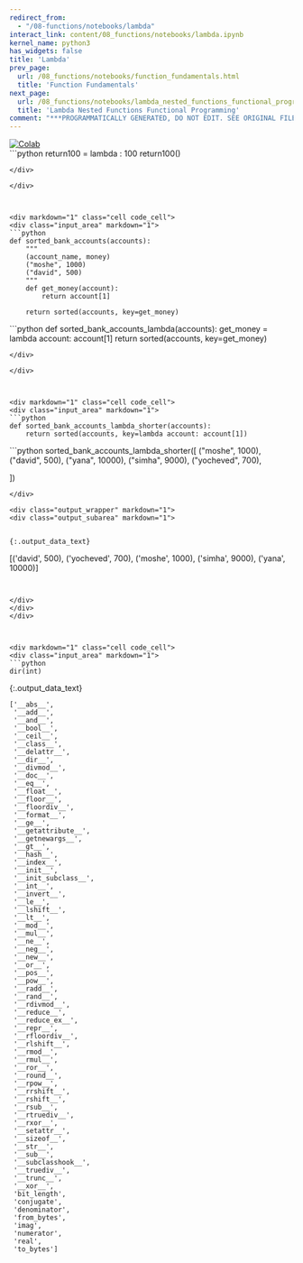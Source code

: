 ```yaml
---
redirect_from:
  - "/08-functions/notebooks/lambda"
interact_link: content/08_functions/notebooks/lambda.ipynb
kernel_name: python3
has_widgets: false
title: 'Lambda'
prev_page:
  url: /08_functions/notebooks/function_fundamentals.html
  title: 'Function Fundamentals'
next_page:
  url: /08_functions/notebooks/lambda_nested_functions_functional_programming.html
  title: 'Lambda Nested Functions Functional Programming'
comment: "***PROGRAMMATICALLY GENERATED, DO NOT EDIT. SEE ORIGINAL FILES IN /content***"
---
```

<a href="https://colab.research.google.com/github/aviadr1/learn-python/blob/master/content/08_functions/notebooks/lambda.ipynb" target="_blank">
<img src="https://colab.research.google.com/assets/colab-badge.svg" 
     title="Open this file in Google Colab" alt="Colab"/>
</a>




<div markdown="1" class="cell code_cell">
<div class="input_area" markdown="1">
```python
return100 = lambda : 100
return100()

```
</div>

</div>



<div markdown="1" class="cell code_cell">
<div class="input_area" markdown="1">
```python
def sorted_bank_accounts(accounts):
    """
    (account_name, money)
    ("moshe", 1000)
    ("david", 500) 
    """
    def get_money(account):
        return account[1]
    
    return sorted(accounts, key=get_money) 

```
</div>

</div>



<div markdown="1" class="cell code_cell">
<div class="input_area" markdown="1">
```python
def sorted_bank_accounts_lambda(accounts):
    get_money = lambda account: account[1]
    return sorted(accounts, key=get_money)

```
</div>

</div>



<div markdown="1" class="cell code_cell">
<div class="input_area" markdown="1">
```python
def sorted_bank_accounts_lambda_shorter(accounts):
    return sorted(accounts, key=lambda account: account[1])

```
</div>

</div>



<div markdown="1" class="cell code_cell">
<div class="input_area" markdown="1">
```python
sorted_bank_accounts_lambda_shorter([
    ("moshe", 1000),
    ("david", 500),
    ("yana", 10000),
    ("simha", 9000),
    ("yocheved", 700),
    
])

```
</div>

<div class="output_wrapper" markdown="1">
<div class="output_subarea" markdown="1">


{:.output_data_text}
```
[('david', 500),
 ('yocheved', 700),
 ('moshe', 1000),
 ('simha', 9000),
 ('yana', 10000)]
```


</div>
</div>
</div>



<div markdown="1" class="cell code_cell">
<div class="input_area" markdown="1">
```python
dir(int)

```
</div>

<div class="output_wrapper" markdown="1">
<div class="output_subarea" markdown="1">


{:.output_data_text}
```
['__abs__',
 '__add__',
 '__and__',
 '__bool__',
 '__ceil__',
 '__class__',
 '__delattr__',
 '__dir__',
 '__divmod__',
 '__doc__',
 '__eq__',
 '__float__',
 '__floor__',
 '__floordiv__',
 '__format__',
 '__ge__',
 '__getattribute__',
 '__getnewargs__',
 '__gt__',
 '__hash__',
 '__index__',
 '__init__',
 '__init_subclass__',
 '__int__',
 '__invert__',
 '__le__',
 '__lshift__',
 '__lt__',
 '__mod__',
 '__mul__',
 '__ne__',
 '__neg__',
 '__new__',
 '__or__',
 '__pos__',
 '__pow__',
 '__radd__',
 '__rand__',
 '__rdivmod__',
 '__reduce__',
 '__reduce_ex__',
 '__repr__',
 '__rfloordiv__',
 '__rlshift__',
 '__rmod__',
 '__rmul__',
 '__ror__',
 '__round__',
 '__rpow__',
 '__rrshift__',
 '__rshift__',
 '__rsub__',
 '__rtruediv__',
 '__rxor__',
 '__setattr__',
 '__sizeof__',
 '__str__',
 '__sub__',
 '__subclasshook__',
 '__truediv__',
 '__trunc__',
 '__xor__',
 'bit_length',
 'conjugate',
 'denominator',
 'from_bytes',
 'imag',
 'numerator',
 'real',
 'to_bytes']
```


</div>
</div>
</div>

